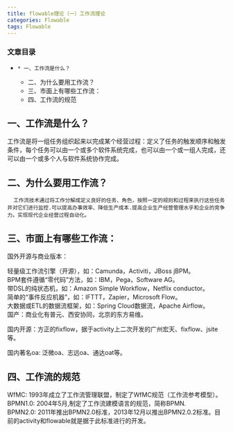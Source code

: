 ```yaml
---
title: flowable理论（一）工作流理论
categories: Flowable
tags: Flowable
---
```

### 文章目录

  *     * 一、工作流是什么？
    * 二、为什么要用工作流？
    * 三、市面上有哪些工作流：
    * 四、工作流的规范

## 一、工作流是什么？

工作流是将一组任务组织起来以完成某个经营过程：定义了任务的触发顺序和触发条件，每个任务可以由一个或多个软件系统完成，也可以由一个或一组人完成，还可以由一个或多个人与软件系统协作完成。

## 二、为什么要用工作流？

    
    
      工作流技术通过将工作分解成定义良好的任务、角色，按照一定的规则和过程来执行这些任务井对它们进行监控.可以提高办事效率、降低生产成本.提高企业生产经营管理水乎和企业的竞争力。实现现代企业经营过程自动化。
    

## 三、市面上有哪些工作流：

国外开源与商业版本：

轻量级工作流引擎（开源），如：Camunda，Activiti，JBoss jBPM。  
BPM套件遵循“零代码”方法，如：IBM，Pega，Software AG。  
带DSL的纯状态机，如：Amazon Simple Workflow，Netflix conductor。  
简单的“事件反应机器”，如：IFTTT，Zapier，Microsoft Flow。  
大数据或ETL的数据流框架，如：Spring Cloud数据流，Apache Airflow。  
国产：商业化有普元、西安协同，北京的东方易维。

国内开源：方正的fixflow，据于activity上二次开发的广州宏天、fixflow、jsite等。

国内著名oa: 泛微oa、志远oa、通达oat等。

## 四、工作流的规范

WfMC: 1993年成立了工作流管理联盟，制定了WfMC规范（工作流参考模型）。  
BPMN1.0: 2004年5月,制定了工作流建模语言的规范，简称BPMN.  
BPMN2.0:
2011年推出BPMN2.0标准，2013年12月以推出BPMN2.0.2标准。目前的activity和flowable就是据于此标准进行的开发。

